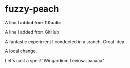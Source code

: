 # fuzzy-peach

A line I added from RStudio

A line I added from GitHub

A fantastic experiment I conducted in a branch. Great idea.

A local change.

Let's cast a spell! "Wingardium Leviosaaaaaaaa"
